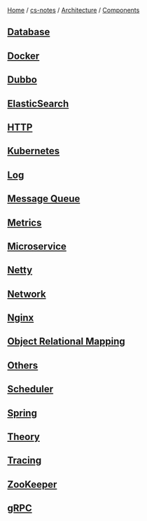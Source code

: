 [Home](https://mengxianbin.github.io) /
[cs-notes](https://mengxianbin.github.io/cs-notes/site) /
[Architecture](https://mengxianbin.github.io/cs-notes/site/Architecture) /
[Components](https://mengxianbin.github.io/cs-notes/site/Architecture/Components)

## [Database](https://mengxianbin.github.io/cs-notes/site/Architecture/Components/Database/)

## [Docker](https://mengxianbin.github.io/cs-notes/site/Architecture/Components/Docker/)

## [Dubbo](https://mengxianbin.github.io/cs-notes/site/Architecture/Components/Dubbo/)

## [ElasticSearch](https://mengxianbin.github.io/cs-notes/site/Architecture/Components/ElasticSearch/)

## [HTTP](https://mengxianbin.github.io/cs-notes/site/Architecture/Components/HTTP/)

## [Kubernetes](https://mengxianbin.github.io/cs-notes/site/Architecture/Components/Kubernetes/)

## [Log](https://mengxianbin.github.io/cs-notes/site/Architecture/Components/Log/)

## [Message Queue](https://mengxianbin.github.io/cs-notes/site/Architecture/Components/Message%20Queue/)

## [Metrics](https://mengxianbin.github.io/cs-notes/site/Architecture/Components/Metrics/)

## [Microservice](https://mengxianbin.github.io/cs-notes/site/Architecture/Components/Microservice/)

## [Netty](https://mengxianbin.github.io/cs-notes/site/Architecture/Components/Netty/)

## [Network](https://mengxianbin.github.io/cs-notes/site/Architecture/Components/Network/)

## [Nginx](https://mengxianbin.github.io/cs-notes/site/Architecture/Components/Nginx/)

## [Object Relational Mapping](https://mengxianbin.github.io/cs-notes/site/Architecture/Components/Object%20Relational%20Mapping/)

## [Others](https://mengxianbin.github.io/cs-notes/site/Architecture/Components/Others/)

## [Scheduler](https://mengxianbin.github.io/cs-notes/site/Architecture/Components/Scheduler/)

## [Spring](https://mengxianbin.github.io/cs-notes/site/Architecture/Components/Spring/)

## [Theory](https://mengxianbin.github.io/cs-notes/site/Architecture/Components/Theory/)

## [Tracing](https://mengxianbin.github.io/cs-notes/site/Architecture/Components/Tracing/)

## [ZooKeeper](https://mengxianbin.github.io/cs-notes/site/Architecture/Components/ZooKeeper/)

## [gRPC](https://mengxianbin.github.io/cs-notes/site/Architecture/Components/gRPC/)
